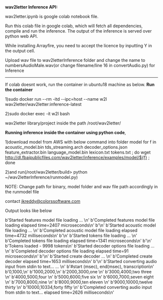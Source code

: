 **wav2letter Inference API:** 

wav2letter.ipynb is google colab notebook file.

Run this colab file in google colab, which will fetch all dependencies, compile and run the inference. The output of the inference is served over python web API.

While installing Arrayfire, you need to accept the licence by inputting Y in the output cell. 

Upload wav file to wav2letterInference folder and change the name to numbersAudioMale.wav(or change filename/line 16 in convertAudio.py) for Inference

---------------------------------------
If colab doesnt work, run the container in ubuntu18 machine as below.
**Run the container**

1)sudo docker run --rm -itd --ipc=host --name w2l wav2letter/wav2letter:inference-latest

2)sudo docker exec -it w2l bash

wav2letter library/project inside the path /root/wav2letter/

**Running inference inside the container using python code**,

1)download model from AWS with below command into folder model
for f in acoustic_model.bin tds_streaming.arch decoder_options.json feature_extractor.bin language_model.bin lexicon.txt tokens.txt ; do wget http://dl.fbaipublicfiles.com/wav2letter/inference/examples/model/${f} ; done

2)and run(/root/wav2letter/build> python ~/wav2letterInference/runmodel.py)

NOTE: Change path for binary, model folder and wav file path accordingly in the runmodel file


contact jkreddy@colorssoftware.com

Output looks like below

b'Started features model file loading ... \n'
b'Completed features model file loading elapsed time=2407 microseconds\n'
b'\n'
b'Started acoustic model file loading ... \n'
b'Completed acoustic model file loading elapsed time=4732 milliseconds\n'
b'\n'
b'Started tokens file loading ... \n'
b'Completed tokens file loading elapsed time=1341 microseconds\n'
b'\n'
b'Tokens loaded - 9998 tokens\n'
b'Started decoder options file loading ... \n'
b'Completed decoder options file loading elapsed time=91 microseconds\n'
b'\n'
b'Started create decoder ... \n'
b'Completed create decoder elapsed time=1653 milliseconds\n'
b'\n'
b'Started converting audio input from stdin to text... ... \n'
b'#start (msec), end(msec), transcription\n'
b'0,1000,\n'
b'1000,2000,\n'
b'2000,3000,one \n'
b'3000,4000,two three \n'
b'4000,5000,four \n'
b'5000,6000,five six \n'
b'6000,7000,seven eight \n'
b'7000,8000,nine \n'
b'8000,9000,ten eleven \n'
b'9000,10000,twelve thirty \n'
b'10000,10334,forty fifty \n'
b'Completed converting audio input from stdin to text... elapsed time=2626 milliseconds\n'

